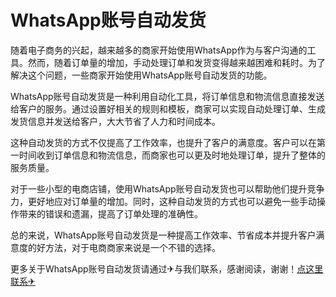 # WhatsApp账号自动发货

随着电子商务的兴起，越来越多的商家开始使用WhatsApp作为与客户沟通的工具。然而，随着订单量的增加，手动处理订单和发货变得越来越困难和耗时。为了解决这个问题，一些商家开始使用WhatsApp账号自动发货的功能。

WhatsApp账号自动发货是一种利用自动化工具，将订单信息和物流信息直接发送给客户的服务。通过设置好相关的规则和模板，商家可以实现自动处理订单、生成发货信息并发送给客户，大大节省了人力和时间成本。

这种自动发货的方式不仅提高了工作效率，也提升了客户的满意度。客户可以在第一时间收到订单信息和物流信息，而商家也可以更及时地处理订单，提升了整体的服务质量。

对于一些小型的电商店铺，使用WhatsApp账号自动发货也可以帮助他们提升竞争力，更好地应对订单量的增加。同时，这种自动发货的方式也可以避免一些手动操作带来的错误和遗漏，提高了订单处理的准确性。

总的来说，WhatsApp账号自动发货是一种提高工作效率、节省成本并提升客户满意度的好方法，对于电商商家来说是一个不错的选择。

更多关于WhatsApp账号自动发货请通过✈与我们联系，感谢阅读，谢谢！[点这里联系✈](https://k02.cc)